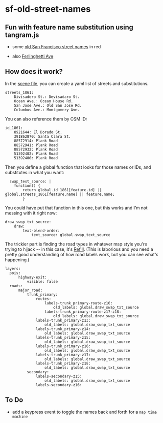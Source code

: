 # sf-old-street-names

## Fun with feature name substitution using tangram.js

- some [old San Francisco street names](https://burritojustice.github.io/sf-old-street-names/) in red

- also [Ferlinghetti Ave](https://burritojustice.github.io/sf-old-street-names/ferlinghetti.html)

## How does it work?

In the [scene file](https://github.com/burritojustice/sf-old-street-names/blob/master/sf-old-street-names-nxtzn.yaml), you can create a yaml list of streets and substitutions.

  
    streets_1861:
        Divisadero St.: Devisadaro St.
        Ocean Ave.: Ocean House Rd.
        San Jose Ave.: Old San Jose Rd.
        Columbus Ave.: Montgomery Ave.
        
        
You can also reference them by OSM ID:
  
    id_1861:    
        8921644: El Dorado St.
        391862870: Santa Clara St.
        88572914: Plank Road
        88572941: Plank Road
        88572932: Plank Road
        51392402: Plank Road
        51392400: Plank Road
        
Then you define a global function that looks for those names or IDs, and substitutes in what you want:

      swap_text_source: | 
        function() {
            return global.id_1861[feature.id] || global.streets_1861[feature.name] || feature.name;
            }
            
You could have put that function in this one, but this works and I'm not messing with it right now:

    draw_swap_txt_source:
        draw:
            text-blend-order:
                text_source: global.swap_text_source

The trickier part is finding the road types in whatever map style you're trying to hijack -- in this case, it's [Refill](https://github.com/tangrams/refill-style). (This is laborious and you need a pretty good understanding of how road labels work, but you can see what's happening.)

    layers:
      pois:
          highway-exit:
              visible: false
      roads: 
          major_road:
              trunk_primary:
                  routes:
                      labels-trunk_primary-route-z16:
                          old_labels: global.draw_swap_txt_source
                      labels-trunk_primary-route-z17-z18:
                          old_labels: global.draw_swap_txt_source
                  labels-trunk_primary-z13:
                      old_labels: global.draw_swap_txt_source
                  labels-trunk_primary-z14:
                      old_labels: global.draw_swap_txt_source
                  labels-trunk_primary-z15:
                      old_labels: global.draw_swap_txt_source
                  labels-trunk_primary-z16:
                      old_labels: global.draw_swap_txt_source
                  labels-trunk_primary-z17:
                      old_labels: global.draw_swap_txt_source
                  labels-trunk_primary-z18:
                      old_labels: global.draw_swap_txt_source
              secondary:
                  labels-secondary-z15:
                      old_labels: global.draw_swap_txt_source
                  labels-secondary-z16:

## To Do

- add a keypress event to toggle the names back and forth for a `map time machine`
